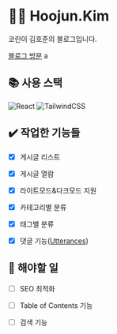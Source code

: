 # :man_technologist: Hoojun.Kim

코린이 김호준의 블로그입니다.

[블로그 방문](https://hoojun.kim/)
a

## 📚 사용 스택

![React](https://img.shields.io/badge/Gatsby-663399?style=for-the-badge&logo=Gatsby&logoColor=white)
![TailwindCSS](https://img.shields.io/badge/TailwindCSS-06B6D4?style=for-the-badge&logo=tailwindcss&logoColor=white)

## :heavy_check_mark: 작업한 기능들

- [x] 게시글 리스트

- [x] 게시글 열람

- [x] 라이트모드&다크모드 지원

- [x] 카테고리별 분류

- [x] 태그별 분류

- [x] 댓글 기능([Utterances](https://utteranc.es/))

## :memo: 해야할 일

- [ ] SEO 최적화

- [ ] Table of Contents 기능

- [ ] 검색 기능
